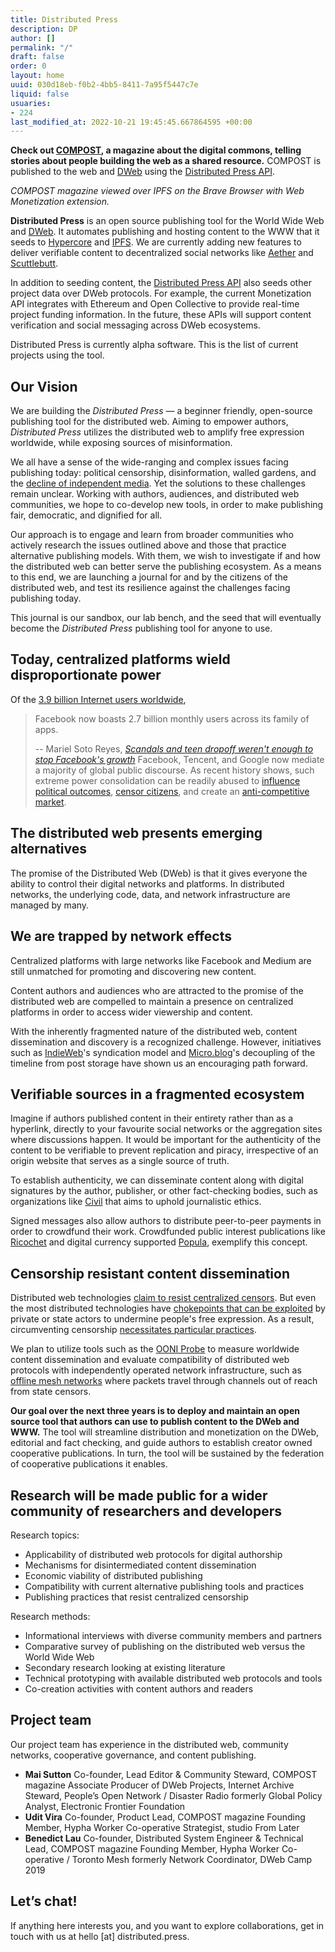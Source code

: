 ```yaml
---
title: Distributed Press
description: DP
author: []
permalink: "/"
draft: false
order: 0
layout: home
uuid: 030d18eb-f0b2-4bb5-8411-7a95f5447c7e
liquid: false
usuaries:
- 224
last_modified_at: 2022-10-21 19:45:45.667864595 +00:00
---
```


<p><strong>Check out <a href="https://compost.digital">COMPOST</a>, a magazine about the digital commons, telling stories about people building the web as a shared resource.</strong> COMPOST is published to the web and <a href="https://getdweb.net">DWeb</a> using the <a href="https://github.com/hyphacoop/api.distributed.press">Distributed Press API</a>.</p><p>
<em>COMPOST magazine viewed over IPFS on the Brave Browser with Web Monetization extension.</em></p><p><strong>Distributed Press</strong> is an open source publishing tool for the World Wide Web and <a href="https://getdweb.net">DWeb</a>. It automates publishing and hosting content to the WWW that it seeds to <a href="https://hypercore-protocol.org/">Hypercore</a> and <a href="https://ipfs.io">IPFS</a>. We are currently adding new features to deliver verifiable content to decentralized social networks like <a href="https://getaether.net/">Aether</a> and <a href="https://scuttlebutt.nz/">Scuttlebutt</a>.</p><p>In addition to seeding content, the <a href="https://github.com/hyphacoop/api.distributed.press">Distributed Press API</a> also seeds other project data over DWeb protocols. For example, the current Monetization API integrates with Ethereum and Open Collective to provide real-time project funding information. In the future, these APIs will support content verification and social messaging across DWeb ecosystems.</p><p>Distributed Press is currently alpha software. This is the list of current projects using the tool.</p><h2>Our Vision</h2><p>We are building the <em>Distributed Press</em> — a beginner friendly, open-source publishing tool for the distributed web. Aiming to empower authors, <em>Distributed Press</em> utilizes the distributed web to amplify free expression worldwide, while exposing sources of misinformation.</p><p>We all have a sense of the wide-ranging and complex issues facing publishing today: political censorship, disinformation, walled gardens, and the <a href="https://www.cima.ned.org/publication/confronting-the-crisis-in-independent-media/">decline of independent media</a>. Yet the solutions to these challenges remain unclear. Working with authors, audiences, and distributed web communities, we hope to co-develop new tools, in order to make publishing fair, democratic, and dignified for all.</p><p>Our approach is to engage and learn from broader communities who actively research the issues outlined above and those that practice alternative publishing models. With them, we wish to investigate if and how the distributed web can better serve the publishing ecosystem. As a means to this end, we are launching a journal for and by the citizens of the distributed web, and test its resilience against the challenges facing publishing today.</p><p>This journal is our sandbox, our lab bench, and the seed that will eventually become the <em>Distributed Press</em> publishing tool for anyone to use.</p><h2>Today, centralized platforms wield disproportionate power</h2><p></p><p>Of the <a href="https://www.statista.com/topics/1145/internet-usage-worldwide/">3.9 billion Internet users worldwide</a>,</p><blockquote>
<p>Facebook now boasts 2.7 billion monthly users across its family of apps.</p>
<p>-- Mariel Soto Reyes, <em><a href="https://www.businessinsider.com/facebook-grew-monthly-average-users-in-q1-2019-4">Scandals and teen dropoff weren't enough to stop Facebook's growth</a></em>
Facebook, Tencent, and Google now mediate a majority of global public discourse. As recent history shows, such extreme power consolidation can be readily abused to <a href="https://en.wikipedia.org/wiki/Facebook%E2%80%93Cambridge_Analytica_data_scandal">influence political outcomes</a>, <a href="https://citizenlab.ca/tag/wechat/">censor citizens</a>, and create an <a href="https://ec.europa.eu/commission/presscorner/detail/en/IP_19_1770">anti-competitive market</a>.</p>
</blockquote><h2>The distributed web presents emerging alternatives</h2><p></p><p>The promise of the Distributed Web (DWeb) is that it gives everyone the ability to control their digital networks and platforms. In distributed networks, the underlying code, data, and network infrastructure are managed by many.</p><h2>We are trapped by network effects</h2><p>Centralized platforms with large networks like Facebook and Medium are still unmatched for promoting and discovering new content.</p><p>Content authors and audiences who are attracted to the promise of the distributed web are compelled to maintain a presence on centralized platforms in order to access wider viewership and content.</p><p>With the inherently fragmented nature of the distributed web, content dissemination and discovery is a recognized challenge. However, initiatives such as <a href="https://indieweb.org">IndieWeb</a>'s syndication model and <a href="https://micro.blog">Micro.blog</a>'s decoupling of the timeline from post storage have shown us an encouraging path forward.</p><h2>Verifiable sources in a fragmented ecosystem</h2><p>Imagine if authors published content in their entirety rather than as a hyperlink, directly to your favourite social networks or the aggregation sites where discussions happen. It would be important for the authenticity of the content to be verifiable to prevent replication and piracy, irrespective of an origin website that serves as a single source of truth.</p><p>To establish authenticity, we can disseminate content along with digital signatures by the author, publisher, or other fact-checking bodies, such as organizations like <a href="https://civil.co">Civil</a> that aims to uphold journalistic ethics.</p><p>Signed messages also allow authors to distribute peer-to-peer payments in order to crowdfund their work. Crowdfunded public interest publications like <a href="https://ricochet.media">Ricochet</a> and digital currency supported <a href="https://popula.com">Popula</a>, exemplify this concept.</p><h2>Censorship resistant content dissemination</h2><p>Distributed web technologies <a href="https://ipfs.io/blog/24-uncensorable-wikipedia/">claim to resist centralized censors</a>. But even the most distributed technologies have <a href="https://github.com/ipfs/ipfs/issues/419">chokepoints that can be exploited</a> by private or state actors to undermine people's free expression. As a result, circumventing censorship <a href="https://github.com/ipfs/notes/issues/281">necessitates particular practices</a>.</p><p>We plan to utilize tools such as the <a href="https://ooni.org/nettest/">OONI Probe</a> to measure worldwide content dissemination and evaluate compatibility of distributed web protocols with independently operated network infrastructure, such as <a href="https://edgeryders.eu/t/a-radically-new-internet-a-study-on-p2p-protocols-and-mesh-networks/9802">offline mesh networks</a> where packets travel through channels out of reach from state censors.</p><p><strong>Our goal over the next three years is to deploy and maintain an open source tool that authors can use to publish content to the DWeb and WWW.</strong> The tool will streamline distribution and monetization on the DWeb, editorial and fact checking, and guide authors to establish creator owned cooperative publications. In turn, the tool will be sustained by the federation of cooperative publications it enables.</p><h2>Research will be made public for a wider community of researchers and developers</h2><p>Research topics:</p><ul>
<li>Applicability of distributed web protocols for digital authorship</li>
<li>Mechanisms for disintermediated content dissemination</li>
<li>Economic viability of distributed publishing</li>
<li>Compatibility with current alternative publishing tools and practices</li>
<li>Publishing practices that resist centralized censorship</li>
</ul><p>Research methods:</p><ul>
<li>Informational interviews with diverse community members and partners</li>
<li>Comparative survey of publishing on the distributed web versus the World Wide Web</li>
<li>Secondary research looking at existing literature</li>
<li>Technical prototyping with available distributed web protocols and tools</li>
<li>Co-creation activities with content authors and readers</li>
</ul><h2>Project team</h2><p>Our project team has experience in the distributed web, community networks, cooperative governance, and content publishing.</p><ul>
<li>
<strong>Mai Sutton</strong>
Co-founder, Lead Editor &amp; Community Steward, COMPOST magazine
Associate Producer of DWeb Projects, Internet Archive
Steward, People’s Open Network / Disaster Radio
formerly Global Policy Analyst, Electronic Frontier Foundation
</li>
<li>
<strong>Udit Vira</strong>
Co-founder, Product Lead, COMPOST magazine
Founding Member, Hypha Worker Co-operative
Strategist, studio From Later
</li>
<li>
<strong>Benedict Lau</strong>
Co-founder, Distributed System Engineer &amp; Technical Lead, COMPOST magazine
Founding Member, Hypha Worker Co-operative / Toronto Mesh
formerly Network Coordinator, DWeb Camp 2019
</li>
</ul><h2>Let’s chat!</h2><p>If anything here interests you, and you want to explore collaborations, get in touch with us at hello [at] distributed.press.</p>